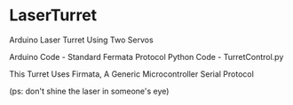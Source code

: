 # LaserTurret

Arduino Laser Turret Using Two Servos

Arduino Code - Standard Fermata Protocol
Python Code - TurretControl.py

This Turret Uses Firmata, A Generic Microcontroller Serial Protocol

(ps: don't shine the laser in someone's eye)
